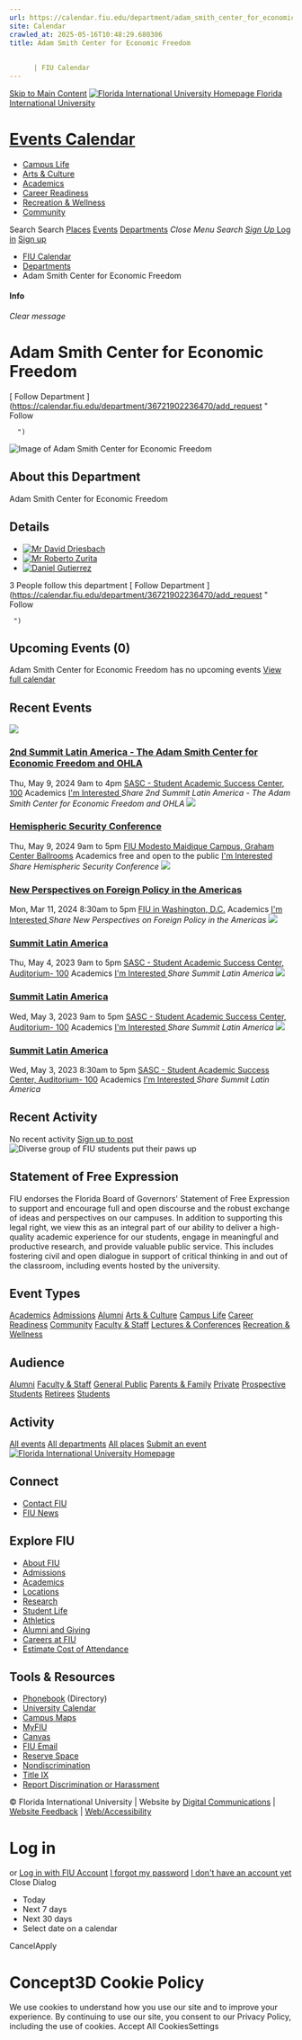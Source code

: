 ```yaml
---
url: https://calendar.fiu.edu/department/adam_smith_center_for_economic_freedom
site: Calendar
crawled_at: 2025-05-16T10:48:29.680306
title: Adam Smith Center for Economic Freedom
    
    
      | FIU Calendar
---
```


[Skip to Main Content](https://calendar.fiu.edu/department/adam_smith_center_for_economic_freedom#main-content)
[![Florida International University Homepage](https://digicdn.fiu.edu/core/_assets/images/logo-top.png) Florida International University](https://www.fiu.edu)
# [Events Calendar ](https://calendar.fiu.edu/)
  * [Campus Life](https://calendar.fiu.edu/calendar?event_types%5B%5D=127595)
  * [Arts & Culture](https://calendar.fiu.edu/calendar?event_types%5B%5D=127590)
  * [Academics](https://calendar.fiu.edu/calendar?event_types%5B%5D=127582)
  * [Career Readiness](https://calendar.fiu.edu/calendar?event_types%5B%5D=127584)
  * [Recreation & Wellness](https://calendar.fiu.edu/calendar?event_types%5B%5D=127603)
  * [Community](https://calendar.fiu.edu/calendar?event_types%5B%5D=127601)


Search Search
[Places](https://calendar.fiu.edu/search/places) [Events](https://calendar.fiu.edu/calendar) [Departments](https://calendar.fiu.edu/search/departments)
_Close Menu_
_Search_ [ _Sign Up_ ](https://calendar.fiu.edu/signup?school_id=234)
[Log in](https://calendar.fiu.edu/auth/shib_login?previous_url=https%3A%2F%2Fcalendar.fiu.edu%2Fdepartment%2Fadam_smith_center_for_economic_freedom) [Sign up](https://calendar.fiu.edu/signup?school_id=234)
  * [FIU Calendar](https://calendar.fiu.edu/)
  * [Departments](https://calendar.fiu.edu/browse/departments)
  * Adam Smith Center for Economic Freedom


#### Info
_Clear message_
# Adam Smith Center for Economic Freedom
[ Follow Department ](https://calendar.fiu.edu/department/36721902236470/add_request "
       Follow
       
      ")
![Image of Adam Smith Center for Economic Freedom](https://localist-images.azureedge.net/photos/664326/card/7eb1b843932ccca9c16245cc99f64d88370c9c69.jpg)
## About this Department
Adam Smith Center for Economic Freedom
## Details
  * [![Mr David Driesbach](https://localist-images.azureedge.net/photos/664326/small/7eb1b843932ccca9c16245cc99f64d88370c9c69.jpg)](https://calendar.fiu.edu/driesbac_51)
  * [![Mr Roberto Zurita](https://localist-images.azureedge.net/photos/664326/small/7eb1b843932ccca9c16245cc99f64d88370c9c69.jpg)](https://calendar.fiu.edu/zuritar_250)
  * [![Daniel Gutierrez](https://localist-images.azureedge.net/photos/664326/small/7eb1b843932ccca9c16245cc99f64d88370c9c69.jpg)](https://calendar.fiu.edu/dagutier_668)


3 People follow this department
[ Follow Department ](https://calendar.fiu.edu/department/36721902236470/add_request "
      Follow
      
     ")
## Upcoming Events (0)
Adam Smith Center for Economic Freedom has no upcoming events
[View full calendar](https://calendar.fiu.edu/department/adam_smith_center_for_economic_freedom/calendar)
## Recent Events
[ ![](https://localist-images.azureedge.net/photos/46245467308863/card/90dee818ded0623148d15ce232fb0984864d1cab.jpg) ](https://calendar.fiu.edu/event/2nd-summit-latin-america-the-adam-smith-center-for-economic-freedom-and-ohla)
### [2nd Summit Latin America - The Adam Smith Center for Economic Freedom and OHLA](https://calendar.fiu.edu/event/2nd-summit-latin-america-the-adam-smith-center-for-economic-freedom-and-ohla)
Thu, May 9, 2024 9am to 4pm 
[ SASC - Student Academic Success Center, 100](https://calendar.fiu.edu/sasc)
Academics
[ I'm Interested ](https://calendar.fiu.edu/event/46245438762798/confirm?instance_id=46245438763823&return=https%3A%2F%2Fcalendar.fiu.edu%2Fdepartment%2Fadam_smith_center_for_economic_freedom)
_Share 2nd Summit Latin America - The Adam Smith Center for Economic Freedom and OHLA_
[ ![](https://localist-images.azureedge.net/photos/46322343056889/card/c0f2830607d296bac39bcbe3d2883bc757637420.jpg) ](https://calendar.fiu.edu/event/hemispheric-security-conference)
### [Hemispheric Security Conference](https://calendar.fiu.edu/event/hemispheric-security-conference)
Thu, May 9, 2024 9am to 5pm 
[ FIU Modesto Maidique Campus, Graham Center Ballrooms](https://calendar.fiu.edu/event/hemispheric-security-conference)
Academics
free and open to the public
[ I'm Interested ](https://calendar.fiu.edu/event/46322342977008/confirm?instance_id=46322342978033&return=https%3A%2F%2Fcalendar.fiu.edu%2Fdepartment%2Fadam_smith_center_for_economic_freedom)
_Share Hemispheric Security Conference_
[ ![](https://localist-images.azureedge.net/photos/45766034195098/card/88c6c0af9f0c1bf54ac26b8c8bffcbe68826a237.jpg) ](https://calendar.fiu.edu/event/new_perspectives_on_foreign_policy_in_the_americas)
### [New Perspectives on Foreign Policy in the Americas](https://calendar.fiu.edu/event/new_perspectives_on_foreign_policy_in_the_americas)
Mon, Mar 11, 2024 8:30am to 5pm 
[ FIU in Washington, D.C.](https://calendar.fiu.edu/event/new_perspectives_on_foreign_policy_in_the_americas)
Academics
[ I'm Interested ](https://calendar.fiu.edu/event/45766034089620/confirm?instance_id=45766034113173&return=https%3A%2F%2Fcalendar.fiu.edu%2Fdepartment%2Fadam_smith_center_for_economic_freedom)
_Share New Perspectives on Foreign Policy in the Americas_
[ ![](https://localist-images.azureedge.net/photos/42598705980017/card/00c949ccec216e317d2f3c07864b72cadec441ab.jpg) ](https://calendar.fiu.edu/event/summit_latin_america)
### [Summit Latin America](https://calendar.fiu.edu/event/summit_latin_america)
Thu, May 4, 2023 9am to 5pm 
[ SASC - Student Academic Success Center, Auditorium- 100](https://calendar.fiu.edu/sasc)
Academics
[ I'm Interested ](https://calendar.fiu.edu/event/42598705909349/confirm?instance_id=42598705923688&return=https%3A%2F%2Fcalendar.fiu.edu%2Fdepartment%2Fadam_smith_center_for_economic_freedom)
_Share Summit Latin America_
[ ![](https://localist-images.azureedge.net/photos/42598705980017/card/00c949ccec216e317d2f3c07864b72cadec441ab.jpg) ](https://calendar.fiu.edu/event/summit_latin_america)
### [Summit Latin America](https://calendar.fiu.edu/event/summit_latin_america)
Wed, May 3, 2023 9am to 5pm 
[ SASC - Student Academic Success Center, Auditorium- 100](https://calendar.fiu.edu/sasc)
Academics
[ I'm Interested ](https://calendar.fiu.edu/event/42598705909349/confirm?instance_id=42598705921639&return=https%3A%2F%2Fcalendar.fiu.edu%2Fdepartment%2Fadam_smith_center_for_economic_freedom)
_Share Summit Latin America_
[ ![](https://localist-images.azureedge.net/photos/42598705980017/card/00c949ccec216e317d2f3c07864b72cadec441ab.jpg) ](https://calendar.fiu.edu/event/summit_latin_america)
### [Summit Latin America](https://calendar.fiu.edu/event/summit_latin_america)
Wed, May 3, 2023 8:30am to 5pm 
[ SASC - Student Academic Success Center, Auditorium- 100](https://calendar.fiu.edu/sasc)
Academics
[ I'm Interested ](https://calendar.fiu.edu/event/42598705909349/confirm?instance_id=42598705919590&return=https%3A%2F%2Fcalendar.fiu.edu%2Fdepartment%2Fadam_smith_center_for_economic_freedom)
_Share Summit Latin America_
## Recent Activity
No recent activity
[Sign up to post](https://calendar.fiu.edu/auth/shib_login?previous_url=https%3A%2F%2Fcalendar.fiu.edu%2Fdepartment%2Fadam_smith_center_for_economic_freedom)
![Diverse group of FIU students put their paws up](https://www.fiu.edu/_assets/images/thumbnail-students-paw.jpg)
## Statement of Free Expression
FIU endorses the Florida Board of Governors' Statement of Free Expression to support and encourage full and open discourse and the robust exchange of ideas and perspectives on our campuses. In addition to supporting this legal right, we view this as an integral part of our ability to deliver a high-quality academic experience for our students, engage in meaningful and productive research, and provide valuable public service. This includes fostering civil and open dialogue in support of critical thinking in and out of the classroom, including events hosted by the university.
## Event Types
[Academics](https://calendar.fiu.edu/calendar?event_types%5B%5D=127582)
[Admissions](https://calendar.fiu.edu/calendar?event_types%5B%5D=127583)
[Alumni](https://calendar.fiu.edu/calendar?event_types%5B%5D=127589)
[Arts & Culture](https://calendar.fiu.edu/calendar?event_types%5B%5D=127590)
[Campus Life](https://calendar.fiu.edu/calendar?event_types%5B%5D=127595)
[Career Readiness](https://calendar.fiu.edu/calendar?event_types%5B%5D=127584)
[Community](https://calendar.fiu.edu/calendar?event_types%5B%5D=127601)
[Faculty & Staff](https://calendar.fiu.edu/calendar?event_types%5B%5D=127602)
[Lectures & Conferences](https://calendar.fiu.edu/calendar?event_types%5B%5D=127587)
[Recreation & Wellness](https://calendar.fiu.edu/calendar?event_types%5B%5D=127603)
## Audience
[Alumni](https://calendar.fiu.edu/calendar?event_types%5B%5D=121721)
[Faculty & Staff](https://calendar.fiu.edu/calendar?event_types%5B%5D=121720)
[General Public](https://calendar.fiu.edu/calendar?event_types%5B%5D=121722)
[Parents & Family](https://calendar.fiu.edu/calendar?event_types%5B%5D=36918157286658)
[Private](https://calendar.fiu.edu/calendar?event_types%5B%5D=129753)
[Prospective Students](https://calendar.fiu.edu/calendar?event_types%5B%5D=121723)
[Retirees](https://calendar.fiu.edu/calendar?event_types%5B%5D=37290279036119)
[Students](https://calendar.fiu.edu/calendar?event_types%5B%5D=121719)
## Activity
[All events](https://calendar.fiu.edu/department/adam_smith_center_for_economic_freedom/calendar)
[All departments](https://calendar.fiu.edu/search/departments)
[All places](https://calendar.fiu.edu/browse/places)
[Submit an event](https://calendar.fiu.edu/admin/events/new/basic-information)
[ ![Florida International University Homepage](https://digicdn.fiu.edu/core/_assets/images/footer-logo.svg) ](https://www.fiu.edu/)
## Connect
  * [Contact FIU](https://www.fiu.edu/about/contact-us/index.html)
  * [FIU News](https://news.fiu.edu/)


## Explore FIU
  * [About FIU](https://www.fiu.edu/about/index.html)
  * [Admissions](https://www.fiu.edu/admissions/index.html)
  * [Academics](https://www.fiu.edu/academics/index.html)
  * [Locations](https://www.fiu.edu/locations/index.html)
  * [Research](https://www.fiu.edu/research/index.html)
  * [Student Life](https://www.fiu.edu/student-life/index.html)
  * [Athletics](https://www.fiu.edu/athletics/index.html)
  * [Alumni and Giving](https://www.fiu.edu/alumni-and-giving/index.html)
  * [Careers at FIU](https://hr.fiu.edu/careers/)
  * [Estimate Cost of Attendance](https://onestop.fiu.edu/finances/estimate-your-costs/)


## Tools & Resources
  * [Phonebook](https://phonebook.fiu.edu) (Directory)
  * [University Calendar](https://calendar.fiu.edu/)
  * [Campus Maps](https://campusmaps.fiu.edu/)
  * [MyFIU](https://my.fiu.edu/)
  * [Canvas](https://canvas.fiu.edu)
  * [FIU Email](http://mail.fiu.edu/)
  * [Reserve Space](https://reservespace.fiu.edu/make-reservation/)
  * [Nondiscrimination](https://ace.fiu.edu/civil-rights-and-accessibility/harassment-and-discrimination/)
  * [Title IX](https://ace.fiu.edu/title-ix/)
  * [Report Discrimination or Harassment](https://report.fiu.edu/)


© Florida International University  | Website by [Digital Communications](https://stratcomm.fiu.edu/digital-print/websites/) | [Website Feedback](https://webforms.fiu.edu/view.php?id=370774&element_5=https://calendar.fiu.edu/https://calendar.fiu.edu/) | [Web/Accessibility](https://accessibility.fiu.edu/)
# Log in
or
[Log in with FIU Account](https://calendar.fiu.edu/auth/shib_login?previous_url=https%3A%2F%2Fcalendar.fiu.edu%2Fdepartment%2Fadam_smith_center_for_economic_freedom)
[I forgot my password](https://calendar.fiu.edu/auth/forgot) [I don't have an account yet](https://calendar.fiu.edu/signup?school_id=234)
Close Dialog
  * Today
  * Next 7 days
  * Next 30 days
  * Select date on a calendar


CancelApply
# Concept3D Cookie Policy
We use cookies to understand how you use our site and to improve your experience. By continuing to use our site, you consent to our Privacy Policy, including the use of cookies. 
Accept All CookiesSettings
